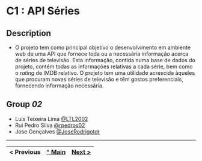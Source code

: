 # C1 : API Séries

## Description
 
* O projeto tem como principal objetivo o desenvolvimento em ambiente web de uma API que fornece toda ou a necessária informação acerca de séries de televisão. Esta informação, contida numa base de dados do projeto, contém todas as informações relativas a cada série, bem como o _rating_ de IMDB relativo.
O projeto tem uma utilidade acrescida àqueles que procuram novas séries de televisão e têm gostos preferenciais, fornecendo informação necessária.


## Group _02_


* Luis Teixeira Lima [@LTL2002](https://github.com/LTL2002)
* Rui Pedro Silva [@rpedros02](https://github.com/rpedros02)
* Jose Gonçalves [@JoseRodrigotdr](https://github.com/JoseRodrigotdr)


---

< Previous | [^ Main](../../../) | [Next >](c2.md)
:--- | :---: | ---: 